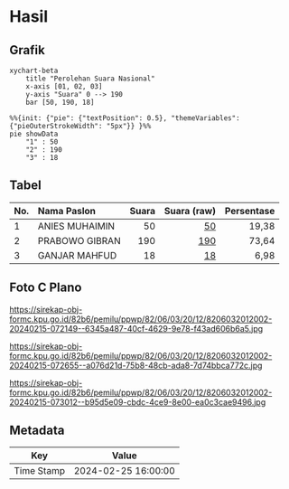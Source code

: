 # Hasil

## Grafik

```mermaid
xychart-beta
    title "Perolehan Suara Nasional"
    x-axis [01, 02, 03]
    y-axis "Suara" 0 --> 190
    bar [50, 190, 18]
```

```mermaid
%%{init: {"pie": {"textPosition": 0.5}, "themeVariables": {"pieOuterStrokeWidth": "5px"}} }%%
pie showData
    "1" : 50
    "2" : 190
    "3" : 18
```

## Tabel

| No. | Nama Paslon    | Suara | Suara (raw) | Persentase |
|:--- |:-------------- | -----:| -----------:| ----------:|
| 1   | ANIES MUHAIMIN | 50    | [50][p-1]   | 19,38      |
| 2   | PRABOWO GIBRAN | 190   | [190][p-2]  | 73,64      |
| 3   | GANJAR MAHFUD  | 18    | [18][p-3]   | 6,98       |


[p-1]: https://github.com/gigit-pemilu/pemilu-2024/blob/main/pilpres/hitung-suara/sub/82-maluku-utara/sub/06-halmahera-timur/sub/03-maba-selatan/sub/2012-momole/sub/002-tps/sub/paslon-1.txt
[p-2]: https://github.com/gigit-pemilu/pemilu-2024/blob/main/pilpres/hitung-suara/sub/82-maluku-utara/sub/06-halmahera-timur/sub/03-maba-selatan/sub/2012-momole/sub/002-tps/sub/paslon-2.txt
[p-3]: https://github.com/gigit-pemilu/pemilu-2024/blob/main/pilpres/hitung-suara/sub/82-maluku-utara/sub/06-halmahera-timur/sub/03-maba-selatan/sub/2012-momole/sub/002-tps/sub/paslon-3.txt

## Foto C Plano

https://sirekap-obj-formc.kpu.go.id/82b6/pemilu/ppwp/82/06/03/20/12/8206032012002-20240215-072149--6345a487-40cf-4629-9e78-f43ad606b6a5.jpg

https://sirekap-obj-formc.kpu.go.id/82b6/pemilu/ppwp/82/06/03/20/12/8206032012002-20240215-072655--a076d21d-75b8-48cb-ada8-7d74bbca772c.jpg

https://sirekap-obj-formc.kpu.go.id/82b6/pemilu/ppwp/82/06/03/20/12/8206032012002-20240215-073012--b95d5e09-cbdc-4ce9-8e00-ea0c3cae9496.jpg


## Metadata

| Key        | Value               |
| ---------- | ------------------- |
| Time Stamp | 2024-02-25 16:00:00 |



